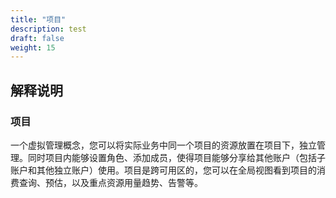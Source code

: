 ```yaml
---
title: "项目"
description: test
draft: false
weight: 15
---
```


## 解释说明

### 项目

一个虚拟管理概念，您可以将实际业务中同一个项目的资源放置在项目下，独立管理。同时项目内能够设置角色、添加成员，使得项目能够分享给其他账户（包括子账户和其他独立账户）使用。项目是跨可用区的，您可以在全局视图看到项目的消费查询、预估，以及重点资源用量趋势、告警等。

















